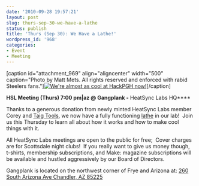 ```yaml
---
date: '2010-09-28 19:57:21'
layout: post
slug: thurs-sep-30-we-have-a-lathe
status: publish
title: 'Thurs (Sep 30): We Have a Lathe!'
wordpress_id: '968'
categories:
- Event
- Meeting
---
```


[caption id="attachment_969" align="aligncenter" width="500" caption="Photo by Matt Mets.  All rights reserved and enforced with rabid Steelers fans."][![We're almost as cool at HackPGH now!](http://www.heatsynclabs.org/wp-content/uploads/2010/09/4287597518_7045e7e886.jpg)](http://www.flickr.com/photos/cibomahto/4287597518/in/photostream/)[/caption]

**HSL Meeting (Thurs) 7:00 pm|az @ Gangplank -** HeatSync Labs HQ****

Thanks to a generous donation from newly minted HeatSync Labs member Corey and [Taig Tools](http://www.taigtools.com/), we now have a fully functioning [lathe](http://www.taigtools.com/mlathe.html) in our lab!  Join us this Thursday to learn all about how it works and how to make cool things with it.

All HeatSync Labs meetings are open to the public for free;  Cover charges are for Scottsdale night clubs!  If you really want to give us money though, t-shirts, membership subscriptions, and Make: magazine subscriptions will be available and hustled aggressively by our Board of Directors.

Gangplank is located on the northwest corner of Frye and Arizona at:
[260 South Arizona Ave
Chandler, AZ 85225](http://maps.google.com/maps?f=q&source=s_q&hl=en&geocode=&q=260+south+arizona+avenue+chandler+az&sll=33.30078,-111.840713&sspn=0.008035,0.010021&ie=UTF8&hq=&hnear=260+S+Arizona+Ave,+Chandler,+Maricopa,+Arizona+85225&ll=33.299615,-111.841915&spn=0.008035,0.010021&z=16)
